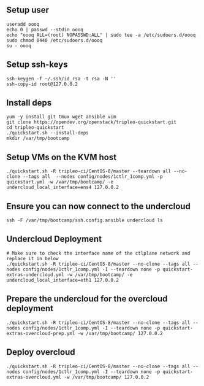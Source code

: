 ## Setup user
```
useradd oooq
echo 0 | passwd --stdin oooq
echo "oooq ALL=(root) NOPASSWD:ALL" | sudo tee -a /etc/sudoers.d/oooq
sudo chmod 0440 /etc/sudoers.d/oooq
su - oooq
```

## Setup ssh-keys
```
ssh-keygen -f ~/.ssh/id_rsa -t rsa -N ''
ssh-copy-id root@127.0.0.2
```

## Install deps
```
yum -y install git tmux wget ansible vim
git clone https://opendev.org/openstack/tripleo-quickstart.git
cd tripleo-quickstart
./quickstart.sh --install-deps
mkdir /var/tmp/bootcamp
```

## Setup VMs on the KVM host
```
./quickstart.sh -R tripleo-ci/CentOS-8/master --teardown all --no-clone --tags all  --nodes config/nodes/1ctlr_1comp.yml -p quickstart.yml -w /var/tmp/bootcamp/ -e undercloud_local_interface=ens4 127.0.0.2
```

## Ensure you can now connect to the undercloud
```
ssh -F /var/tmp/bootcamp/ssh.config.ansible undercloud ls  
```

## Undercloud Deployment
```
# Make sure to check the interface name of the ctlplane network and replace it in below
./quickstart.sh -R tripleo-ci/CentOS-8/master --no-clone --tags all --nodes config/nodes/1ctlr_1comp.yml -I --teardown none -p quickstart-extras-undercloud.yml -w /var/tmp/bootcamp/ -e undercloud_local_interface=eth1 127.0.0.2
```

## Prepare the undercloud for the overcloud deployment
```
./quickstart.sh -R tripleo-ci/CentOS-8/master --no-clone --tags all --nodes config/nodes/1ctlr_1comp.yml -I --teardown none -p quickstart-extras-overcloud-prep.yml -w /var/tmp/bootcamp/ 127.0.0.2
```

## Deploy overcloud
```
./quickstart.sh -R tripleo-ci/CentOS-8/master --no-clone --tags all --nodes config/nodes/1ctlr_1comp.yml -I --teardown none -p quickstart-extras-overcloud.yml -w /var/tmp/bootcamp/ 127.0.0.2
```
